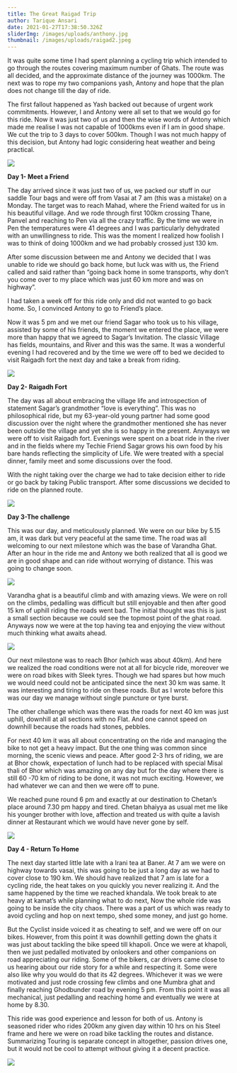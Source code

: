 ```yaml
---
title: The Great Raigad Trip
author: Tarique Ansari
date: 2021-01-27T17:38:50.326Z
sliderImg: /images/uploads/anthony.jpg
thumbnail: /images/uploads/raigad2.jpeg
---
```

It was quite some time I had spent planning a cycling trip which intended to go through the routes covering maximum number of Ghats. The route was all decided, and the approximate distance of the journey was 1000km. The next was to rope my two companions yash, Antony and hope that the plan does not change till the day of ride. 

The first fallout happened as Yash backed out because of urgent work commitments. However, I and Antony were all set to that we would go for this ride. Now it was just two of us and then the wise words of Antony which made me realise I was not capable of 1000kms even if I am in good shape. We cut the trip to 3 days to cover 500km. Though I was not much happy of this decision, but Antony had logic considering heat weather and being practical. 

![](/images/uploads/1630466288660day1.png)

**Day 1- Meet a Friend** 

The day arrived since it was just two of us, we packed our stuff in our saddle Tour bags and were off from Vasai at 7 am (this was a mistake) on a Monday. The target was to reach Mahad, where the Friend waited for us in his beautiful village. And we rode through first 100km crossing Thane, Panvel and reaching to Pen via all the crazy traffic. By the time we were in Pen the temperatures were 41 degrees and I was particularly dehydrated with an unwillingness to ride. This was the moment I realized how foolish I was to think of doing 1000km and we had probably crossed just 130 km. 

After some discussion between me and Antony we decided that I was unable to ride we should go back home, but luck was with us, the Friend called and said rather than “going back home in some transports, why don’t you come over to my place which was just 60 km more and was on highway”. 

I had taken a week off for this ride only and did not wanted to go back home. So, I convinced Antony to go to Friend’s place. 

Now it was 5 pm and we met our friend Sagar who took us to his village, assisted by some of his friends, the moment we entered the place, we were more than happy that we agreed to Sagar’s Invitation. The classic Village has fields, mountains, and River and this was the same. It was a wonderful evening I had recovered and by the time we were off to bed we decided to visit Raigadh fort the next day and take a break from riding. 

![](/images/uploads/element-2-.png)

**Day 2- Raigadh Fort** 

The day was all about embracing the village life and introspection of statement Sagar’s grandmother “love is everything”. This was no philosophical ride, but my 63-year-old young partner had some good discussion over the night where the grandmother mentioned she has never been outside the village and yet she is so happy in the present. Anyways we were off to visit Raigadh fort. Evenings were spent on a boat ride in the river and in the fields where my Techie Friend Sagar grows his own food by his bare hands reflecting the simplicity of Life. We were treated with a special dinner, family meet and some discussions over the food. 

With the night taking over the charge we had to take decision either to ride or go back by taking Public transport. After some discussions we decided to ride on the planned route. 

![](/images/uploads/element-3-.png)

**Day 3-The challenge** 

This was our day, and meticulously planned. We were on our bike by 5.15 am, it was dark but very peaceful at the same time. The road was all welcoming to our next milestone which was the base of Varandha Ghat. After an hour in the ride me and Antony we both realized that all is good we are in good shape and can ride without worrying of distance. This was going to change soon. 

![](/images/uploads/anthony.jpg)

Varandha ghat is a beautiful climb and with amazing views. We were on roll on the climbs, pedalling was difficult but still enjoyable and then after good 15 km of uphill riding the roads went bad. The initial thought was this is just a small section because we could see the topmost point of the ghat road. Anyways now we were at the top having tea and enjoying the view without much thinking what awaits ahead.

![](/images/uploads/element-4-.png)

Our next milestone was to reach Bhor (which was about 40km). And here we realized the road conditions were not at all for bicycle ride, moreover we were on road bikes with Sleek tyres. Though we had spares but how much we would need could not be anticipated since the next 30 km was same. It was interesting and tiring to ride on these roads. But as I wrote before this was our day we manage without single puncture or tyre burst. 

The other challenge which was there was the roads for next 40 km was just uphill, downhill at all sections with no Flat. And one cannot speed on downhill because the roads had stones, pebbles.

 For next 40 km it was all about concentrating on the ride and managing the bike to not get a heavy impact. But the one thing was common since morning, the scenic views and peace. After good 2-3 hrs of riding, we are at Bhor chowk, expectation of lunch had to be replaced with special Misal thali of Bhor which was amazing on any day but for the day where there is still 60 -70 km of riding to be done, it was not much exciting. However, we had whatever we can and then we were off to pune. 

We reached pune round 6 pm and exactly at our destination to Chetan’s place around 7.30 pm happy and tired. Chetan bhaiyya as usual met me like his younger brother with love, affection and treated us with quite a lavish dinner at Restaurant which we would have never gone by self.

![](/images/uploads/element-5-.png)

**Day 4 - Return To Home**

The next day started little late with a Irani tea at Baner. At 7 am we were on highway towards vasai, this was going to be just a long day as we had to cover close to 190 km. We should have realized that 7 am is late for a cycling ride, the heat takes on you quickly you never realizing it. And the same happened by the time we reached khandala. We took break to ate heavy at kamat’s while planning what to do next, Now the whole ride was going to be inside the city chaos. There was a part of us which was ready to avoid cycling and hop on next tempo, shed some money, and just go home.

But the Cyclist inside voiced it as cheating to self, and we were off on our bikes. However, from this point it was downhill getting down the ghats it was just about tackling the bike speed till khapoli. Once we were at khapoli, then we just pedalled motivated by onlookers and other companions on road appreciating our riding. Some of the bikers, car drivers came close to us hearing about our ride story for a while and respecting it. Some were also like why you would do that its 42 degrees. Whichever it was we were motivated and just rode crossing few climbs and one Mumbra ghat and finally reaching Ghodbunder road by evening 5 pm. From this point it was all mechanical, just pedalling and reaching home and eventually we were at home by 8.30.

This ride was good experience and lesson for both of us. Antony is seasoned rider who rides 200km any given day within 10 hrs on his Steel frame and here we were on road bike tackling the routes and distance. Summarizing Touring is separate concept in altogether, passion drives one, but it would not be cool to attempt without giving it a decent practice.

![](/images/uploads/1630468218974day4.png)